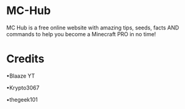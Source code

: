 # MC-Hub
MC Hub is a free online website with amazing tips, seeds, facts AND commands to help you become a Minecraft PRO in no time!

# Credits
•Blaaze YT

•Krypto3067

•thegeek101
